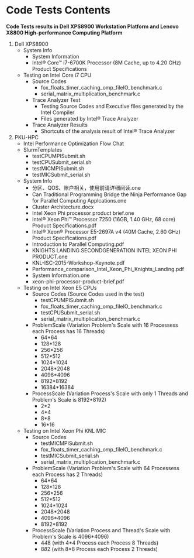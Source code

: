 # Code Tests Contents

**Code Tests results in Dell XPS8900 Workstation Platform and Lenovo X8800 High-performance Computing Platform**

1. Dell XPS8900
     * System Info
       * System Information
       * Intel® Core™ i7-6700K Processor (8M Cache, up to 4.20 GHz) Product Specifications
     * Testing on Intel Core i7 CPU
       * Source Codes
         * fox_floats_timer_caching_omp_fileIO_benchmark.c
         * serial_matrix_multiplication_benchmark.c
       * Trace Analyzer Test
         * Testing Source Codes and Executive files generated by the Intel Compiler
         * Files generated by Intel® Trace Analyzer
       * Trace Analyzer Results
         * Shortcuts of the analysis result of Intel® Trace Analyzer
2. PKU-HPC
     * Intel Performance Optimization Flow Chat
     * SlurmTemplates
       * testCPUMPISubmit.sh
       * testCPUSubmit_serial.sh
       * testMICMPISubmit.sh
       * testMICSubmit_serial.sh
     * System Info
       * 分区、QOS、账户相关，使用前请详细阅读.one
       * Can Traditional Programming Bridge the Ninja Performance Gap for Parallel Computing Applcations.one
       * Cluster Architecture.docx
       * Intel Xeon Phi processor product brief.one
       * Intel® Xeon Phi™ Processor 7250 (16GB, 1.40 GHz, 68 core) Product Specifications.pdf
       * Intel® Xeon® Processor E5-2697A v4 (40M Cache, 2.60 GHz) Product Specifications.pdf
       * Introduction to Parallel Computing.pdf
       * KNIGHTS LANDING SECONDGENERATION INTEL XEON PHI PRODUCT.one
       * KNL-ISC-2015-Workshop-Keynote.pdf
       * Performance_comparison_Intel_Xeon_Phi_Knights_Landing.pdf
       * System Information.one
       * xeon-phi-processor-product-brief.pdf
     * Testing on Intel Xeon E5 CPUs
       * Source Codes (Source Codes used in the test)
         * testCPUMPISubmit.sh
         * fox_floats_timer_caching_omp_fileIO_benchmark.c
         * testCPUSubmit_serial.sh
         * serial_matrix_multiplication_benchmark.c
       * ProblemScale (Variation Problem's Scale with 16 Processess each Process has 16 Threads)
         * 64*64
         * 128*128
         * 256*256
         * 512*512
         * 1024*1024
         * 2048*2048
         * 4096*4096
         * 8192*8192
         * 16384*16384
       * ProcessScale (Variation Process's Scale with only 1 Threads and Problem's Scale is 8192*8192)
         * 2*2
         * 4*4
         * 8*8
         * 16*16
     * Testing on Intel Xeon Phi KNL MIC
       * Source Codes
         * testMICMPISubmit.sh
         * fox_floats_timer_caching_omp_fileIO_benchmark.c
         * testMICSubmit_serial.sh
         * serial_matrix_multiplication_benchmark.c
       * ProblemScale (Variation Problem's Scale with 64 Processess each Process has 2 Threads)
         * 64*64
         * 128*128
         * 256*256
         * 512*512
         * 1024*1024
         * 2048*2048
         * 4096*4096
         * 8192*8192
       * ProcessScale (Variation Process and Thread's Scale with Problem's Scale is 4096*4096)
         * 4*4*8 (with 4*4 Process each Process 8 Threads)
         * 8*8*2 (with 8*8 Process each Process 2 Threads)